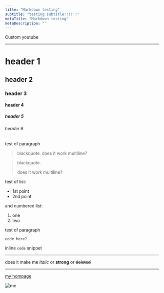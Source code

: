 ```yaml
---
title: "Markdown testing"
subtitle: "testing subtitle!!!!!!"
metaTitle: "Markdown testing"
metaDescription: ""
---
```


Custom youtube 
<YouTube id='_qwLHlVjRyw'/>

---

# header 1
## header 2
### header 3
#### header 4
##### header 5
###### header 6

test of paragraph

> blackquote. 
> does it work multiline?

> blackquote. 
> 
> does it work multiline?

test of list:

- 1st point
- 2nd point

and numbered list:

1. one
2. two

test of paragraph

```
code here?
```

inline `code` snippet

---

does it make me _italic_ or **strong** or ~~deleted~~ 

***

[my hompage](https://zentala.io)

![me](https://zentala.io/pawel-zentala-scaled.6e896144.jpg)